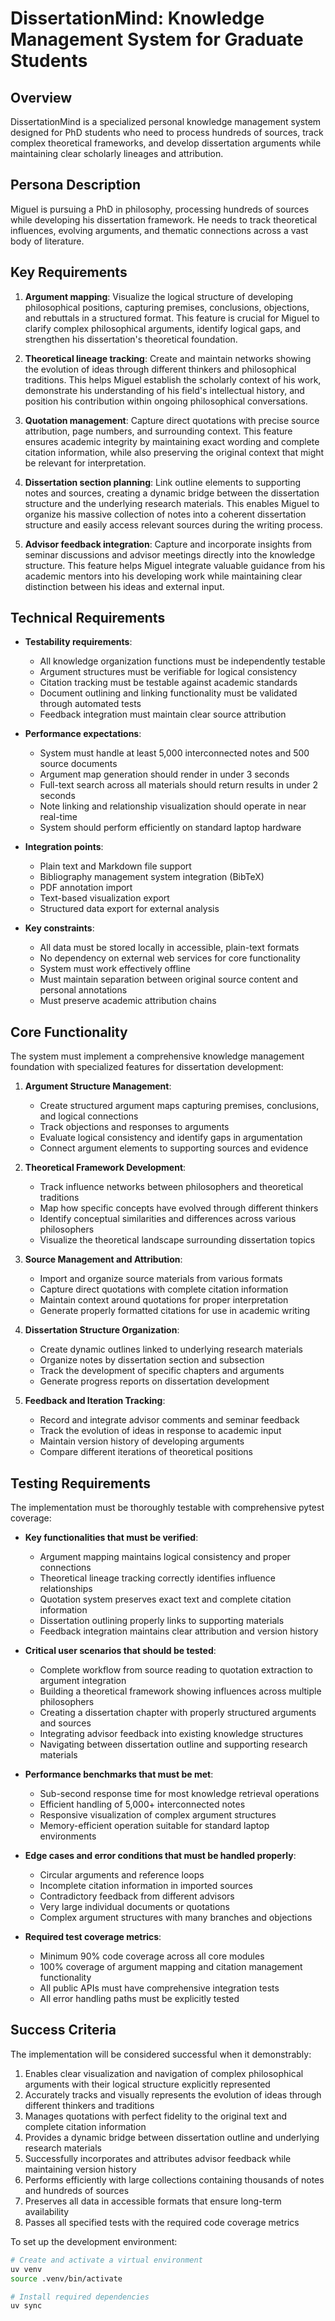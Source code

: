 # DissertationMind: Knowledge Management System for Graduate Students

## Overview
DissertationMind is a specialized personal knowledge management system designed for PhD students who need to process hundreds of sources, track complex theoretical frameworks, and develop dissertation arguments while maintaining clear scholarly lineages and attribution.

## Persona Description
Miguel is pursuing a PhD in philosophy, processing hundreds of sources while developing his dissertation framework. He needs to track theoretical influences, evolving arguments, and thematic connections across a vast body of literature.

## Key Requirements
1. **Argument mapping**: Visualize the logical structure of developing philosophical positions, capturing premises, conclusions, objections, and rebuttals in a structured format. This feature is crucial for Miguel to clarify complex philosophical arguments, identify logical gaps, and strengthen his dissertation's theoretical foundation.

2. **Theoretical lineage tracking**: Create and maintain networks showing the evolution of ideas through different thinkers and philosophical traditions. This helps Miguel establish the scholarly context of his work, demonstrate his understanding of his field's intellectual history, and position his contribution within ongoing philosophical conversations.

3. **Quotation management**: Capture direct quotations with precise source attribution, page numbers, and surrounding context. This feature ensures academic integrity by maintaining exact wording and complete citation information, while also preserving the original context that might be relevant for interpretation.

4. **Dissertation section planning**: Link outline elements to supporting notes and sources, creating a dynamic bridge between the dissertation structure and the underlying research materials. This enables Miguel to organize his massive collection of notes into a coherent dissertation structure and easily access relevant sources during the writing process.

5. **Advisor feedback integration**: Capture and incorporate insights from seminar discussions and advisor meetings directly into the knowledge structure. This feature helps Miguel integrate valuable guidance from his academic mentors into his developing work while maintaining clear distinction between his ideas and external input.

## Technical Requirements
- **Testability requirements**:
  - All knowledge organization functions must be independently testable
  - Argument structures must be verifiable for logical consistency
  - Citation tracking must be testable against academic standards
  - Document outlining and linking functionality must be validated through automated tests
  - Feedback integration must maintain clear source attribution

- **Performance expectations**:
  - System must handle at least 5,000 interconnected notes and 500 source documents
  - Argument map generation should render in under 3 seconds
  - Full-text search across all materials should return results in under 2 seconds
  - Note linking and relationship visualization should operate in near real-time
  - System should perform efficiently on standard laptop hardware

- **Integration points**:
  - Plain text and Markdown file support
  - Bibliography management system integration (BibTeX)
  - PDF annotation import
  - Text-based visualization export
  - Structured data export for external analysis

- **Key constraints**:
  - All data must be stored locally in accessible, plain-text formats
  - No dependency on external web services for core functionality
  - System must work effectively offline
  - Must maintain separation between original source content and personal annotations
  - Must preserve academic attribution chains

## Core Functionality
The system must implement a comprehensive knowledge management foundation with specialized features for dissertation development:

1. **Argument Structure Management**:
   - Create structured argument maps capturing premises, conclusions, and logical connections
   - Track objections and responses to arguments
   - Evaluate logical consistency and identify gaps in argumentation
   - Connect argument elements to supporting sources and evidence

2. **Theoretical Framework Development**:
   - Track influence networks between philosophers and theoretical traditions
   - Map how specific concepts have evolved through different thinkers
   - Identify conceptual similarities and differences across various philosophers
   - Visualize the theoretical landscape surrounding dissertation topics

3. **Source Management and Attribution**:
   - Import and organize source materials from various formats
   - Capture direct quotations with complete citation information
   - Maintain context around quotations for proper interpretation
   - Generate properly formatted citations for use in academic writing

4. **Dissertation Structure Organization**:
   - Create dynamic outlines linked to underlying research materials
   - Organize notes by dissertation section and subsection
   - Track the development of specific chapters and arguments
   - Generate progress reports on dissertation development

5. **Feedback and Iteration Tracking**:
   - Record and integrate advisor comments and seminar feedback
   - Track the evolution of ideas in response to academic input
   - Maintain version history of developing arguments
   - Compare different iterations of theoretical positions

## Testing Requirements
The implementation must be thoroughly testable with comprehensive pytest coverage:

- **Key functionalities that must be verified**:
  - Argument mapping maintains logical consistency and proper connections
  - Theoretical lineage tracking correctly identifies influence relationships
  - Quotation system preserves exact text and complete citation information
  - Dissertation outlining properly links to supporting materials
  - Feedback integration maintains clear attribution and version history

- **Critical user scenarios that should be tested**:
  - Complete workflow from source reading to quotation extraction to argument integration
  - Building a theoretical framework showing influences across multiple philosophers
  - Creating a dissertation chapter with properly structured arguments and sources
  - Integrating advisor feedback into existing knowledge structures
  - Navigating between dissertation outline and supporting research materials

- **Performance benchmarks that must be met**:
  - Sub-second response time for most knowledge retrieval operations
  - Efficient handling of 5,000+ interconnected notes
  - Responsive visualization of complex argument structures
  - Memory-efficient operation suitable for standard laptop environments

- **Edge cases and error conditions that must be handled properly**:
  - Circular arguments and reference loops
  - Incomplete citation information in imported sources
  - Contradictory feedback from different advisors
  - Very large individual documents or quotations
  - Complex argument structures with many branches and objections

- **Required test coverage metrics**:
  - Minimum 90% code coverage across all core modules
  - 100% coverage of argument mapping and citation management functionality
  - All public APIs must have comprehensive integration tests
  - All error handling paths must be explicitly tested

## Success Criteria
The implementation will be considered successful when it demonstrably:

1. Enables clear visualization and navigation of complex philosophical arguments with their logical structure explicitly represented
2. Accurately tracks and visually represents the evolution of ideas through different thinkers and traditions
3. Manages quotations with perfect fidelity to the original text and complete citation information
4. Provides a dynamic bridge between dissertation outline and underlying research materials
5. Successfully incorporates and attributes advisor feedback while maintaining version history
6. Performs efficiently with large collections containing thousands of notes and hundreds of sources
7. Preserves all data in accessible formats that ensure long-term availability
8. Passes all specified tests with the required code coverage metrics

To set up the development environment:
```bash
# Create and activate a virtual environment
uv venv
source .venv/bin/activate

# Install required dependencies
uv sync
```
